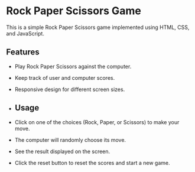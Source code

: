 # Rock Paper Scissors Game

This is a simple Rock Paper Scissors game implemented using HTML, CSS, and JavaScript.


## Features

- Play Rock Paper Scissors against the computer.
- Keep track of user and computer scores.
- Responsive design for different screen sizes.

- ## Usage

- Click on one of the choices (Rock, Paper, or Scissors) to make your move.
- The computer will randomly choose its move.
- See the result displayed on the screen.
- Click the reset button to reset the scores and start a new game.
